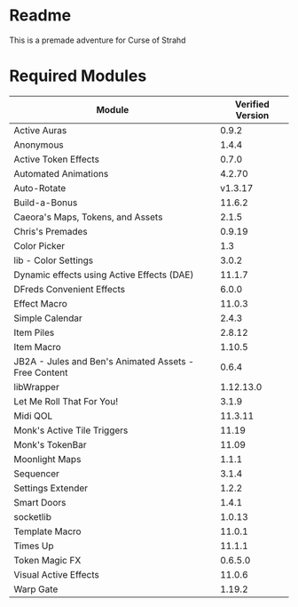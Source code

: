 # Readme
This is a premade adventure for Curse of Strahd
 
# Required Modules  
| Module | Verified Version |  
| --- | --- |  
| Active Auras | 0.9.2 |
| Anonymous | 1.4.4 |
| Active Token Effects | 0.7.0 |
| Automated Animations | 4.2.70 |
| Auto-Rotate | v1.3.17 |
| Build-a-Bonus | 11.6.2 |
| Caeora's Maps, Tokens, and Assets | 2.1.5 |
| Chris's Premades | 0.9.19 |
| Color Picker | 1.3 |
| lib - Color Settings | 3.0.2 |
| Dynamic effects using Active Effects (DAE) | 11.1.7 |
| DFreds Convenient Effects | 6.0.0 |
| Effect Macro | 11.0.3 |
| Simple Calendar | 2.4.3 |
| Item Piles | 2.8.12 |
| Item Macro | 1.10.5 |
| JB2A - Jules and Ben's Animated Assets - Free Content | 0.6.4 |
| libWrapper | 1.12.13.0 |
| Let Me Roll That For You! | 3.1.9 |
| Midi QOL | 11.3.11 |
| Monk's Active Tile Triggers | 11.19 |
| Monk's TokenBar | 11.09 |
| Moonlight Maps | 1.1.1 |
| Sequencer | 3.1.4 |
| Settings Extender | 1.2.2 |
| Smart Doors | 1.4.1 |
| socketlib | 1.0.13 |
| Template Macro | 11.0.1 |
| Times Up | 11.1.1 |
| Token Magic FX | 0.6.5.0 |
| Visual Active Effects | 11.0.6 |
| Warp Gate | 1.19.2 |

